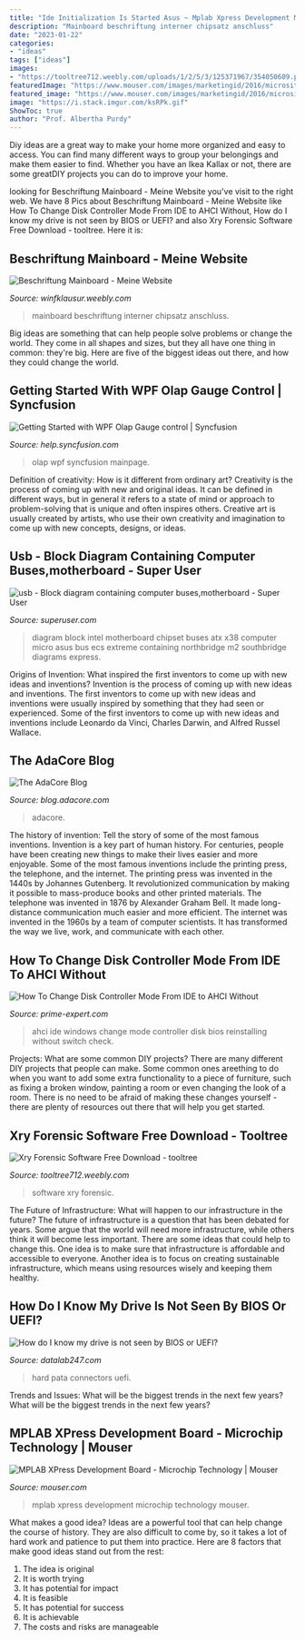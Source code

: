 ```yaml
---
title: "Ide Initialization Is Started Asus ~ Mplab Xpress Development Microchip Technology Mouser"
description: "Mainboard beschriftung interner chipsatz anschluss"
date: "2023-01-22"
categories:
- "ideas"
tags: ["ideas"]
images:
- "https://tooltree712.weebly.com/uploads/1/2/5/3/125371967/354050609.png"
featuredImage: "https://www.mouser.com/images/marketingid/2016/microsites/187563500/on%20the%20board.png"
featured_image: "https://www.mouser.com/images/marketingid/2016/microsites/187563500/on%20the%20board.png"
image: "https://i.stack.imgur.com/ksRPk.gif"
ShowToc: true
author: "Prof. Albertha Purdy"
---
```



Diy ideas are a great way to make your home more organized and easy to access. You can find many different ways to group your belongings and make them easier to find. Whether you have an Ikea Kallax or not, there are some greatDIY projects you can do to improve your home.

	

		
looking for Beschriftung Mainboard - Meine Website you've visit to the right web. We have 8 Pics about Beschriftung Mainboard - Meine Website like How To Change Disk Controller Mode From IDE to AHCI Without, How do I know my drive is not seen by BIOS or UEFI? and also Xry Forensic Software Free Download - tooltree. Here it is:
		
    
## Beschriftung Mainboard - Meine Website

<img loading=lazy src="http://winfklausur.weebly.com/uploads/2/7/6/8/27687173/1139992.jpg?750" onerror="this.onerror=null;this.src='https://tse1.mm.bing.net/th?id=OIP.jMWc8gclAI86HAtv235pCgHaFs&amp;pid=15.1';" alt="Beschriftung Mainboard - Meine Website">

_Source: winfklausur.weebly.com_

>mainboard beschriftung interner chipsatz anschluss. 

	

Big ideas are something that can help people solve problems or change the world. They come in all shapes and sizes, but they all have one thing in common: they're big. Here are five of the biggest ideas out there, and how they could change the world.

    
## Getting Started With WPF Olap Gauge Control | Syncfusion

<img loading=lazy src="https://help.syncfusion.com/wpf/olap-gauge/Getting-Started_images/Getting-Started_img1.png" onerror="this.onerror=null;this.src='https://tse3.mm.bing.net/th?id=OIP.lwfRNWOo-zji0DuxVnDlgAHaEG&amp;pid=15.1';" alt="Getting Started with WPF Olap Gauge control | Syncfusion">

_Source: help.syncfusion.com_

>olap wpf syncfusion mainpage. 

	

Definition of creativity: How is it different from ordinary art?
Creativity is the process of coming up with new and original ideas. It can be defined in different ways, but in general it refers to a state of mind or approach to problem-solving that is unique and often inspires others. Creative art is usually created by artists, who use their own creativity and imagination to come up with new concepts, designs, or ideas.

    
## Usb - Block Diagram Containing Computer Buses,motherboard - Super User

<img loading=lazy src="https://i.stack.imgur.com/ksRPk.gif" onerror="this.onerror=null;this.src='https://tse4.mm.bing.net/th?id=OIP.tAAFJiQV-TqCycmGl5NVEQHaGW&amp;pid=15.1';" alt="usb - Block diagram containing computer buses,motherboard - Super User">

_Source: superuser.com_

>diagram block intel motherboard chipset buses atx x38 computer micro asus bus ecs extreme containing northbridge m2 southbridge diagrams express. 

	

Origins of Invention: What inspired the first inventors to come up with new ideas and inventions?
Invention is the process of coming up with new ideas and inventions. The first inventors to come up with new ideas and inventions were usually inspired by something that they had seen or experienced. Some of the first inventors to come up with new ideas and inventions include Leonardo da Vinci, Charles Darwin, and Alfred Russel Wallace.

    
## The AdaCore Blog

<img loading=lazy src="https://blog.adacore.com/uploads/microbit_digital_out.gif" onerror="this.onerror=null;this.src='https://tse2.mm.bing.net/th?id=OIP.ks9JuRmWrUG7lWYmEkn7MQAAAA&amp;pid=15.1';" alt="The AdaCore Blog">

_Source: blog.adacore.com_

>adacore. 

	

The history of invention: Tell the story of some of the most famous inventions.
Invention is a key part of human history. For centuries, people have been creating new things to make their lives easier and more enjoyable. Some of the most famous inventions include the printing press, the telephone, and the internet.
The printing press was invented in the 1440s by Johannes Gutenberg. It revolutionized communication by making it possible to mass-produce books and other printed materials. The telephone was invented in 1876 by Alexander Graham Bell. It made long-distance communication much easier and more efficient. The internet was invented in the 1960s by a team of computer scientists. It has transformed the way we live, work, and communicate with each other.

    
## How To Change Disk Controller Mode From IDE To AHCI Without

<img loading=lazy src="https://www.prime-expert.com/articles/a12/change-from-ide-to-ahci-without-reinstalling-windows/images/ide_to_ahci_windows_01.png" onerror="this.onerror=null;this.src='https://tse4.mm.bing.net/th?id=OIP.3ZP43kvOpLqXrEWxYWbfeAHaFy&amp;pid=15.1';" alt="How To Change Disk Controller Mode From IDE to AHCI Without">

_Source: prime-expert.com_

>ahci ide windows change mode controller disk bios reinstalling without switch check. 

	

Projects: What are some common DIY projects?
There are many different DIY projects that people can make. Some common ones areething to do when you want to add some extra functionality to a piece of furniture, such as fixing a broken window, painting a room or even changing the look of a room. There is no need to be afraid of making these changes yourself - there are plenty of resources out there that will help you get started.

    
## Xry Forensic Software Free Download - Tooltree

<img loading=lazy src="https://tooltree712.weebly.com/uploads/1/2/5/3/125371967/354050609.png" onerror="this.onerror=null;this.src='https://tse1.mm.bing.net/th?id=OIP.wSmEUABKG3w9UaPI0FNWFAHaEY&amp;pid=15.1';" alt="Xry Forensic Software Free Download - tooltree">

_Source: tooltree712.weebly.com_

>software xry forensic. 

	

The Future of Infrastructure: What will happen to our infrastructure in the future?
The future of infrastructure is a question that has been debated for years. Some argue that the world will need more infrastructure, while others think it will become less important. There are some ideas that could help to change this. One idea is to make sure that infrastructure is affordable and accessible to everyone. Another idea is to focus on creating sustainable infrastructure, which means using resources wisely and keeping them healthy.

    
## How Do I Know My Drive Is Not Seen By BIOS Or UEFI?

<img loading=lazy src="https://www.datalab247.com/articles/sata_vs_pata_w350.jpg" onerror="this.onerror=null;this.src='https://tse1.mm.bing.net/th?id=OIP.1jWWqFgc0Le25y3CyFzwggAAAA&amp;pid=15.1';" alt="How do I know my drive is not seen by BIOS or UEFI?">

_Source: datalab247.com_

>hard pata connectors uefi. 

	

Trends and Issues: What will be the biggest trends in the next few years?
What will be the biggest trends in the next few years?

    
## MPLAB XPress Development Board - Microchip Technology | Mouser

<img loading=lazy src="https://www.mouser.com/images/marketingid/2016/microsites/187563500/on%20the%20board.png" onerror="this.onerror=null;this.src='https://tse1.mm.bing.net/th?id=OIP.mf3OIAFF3UrZixQoGPD2wgAAAA&amp;pid=15.1';" alt="MPLAB XPress Development Board - Microchip Technology | Mouser">

_Source: mouser.com_

>mplab xpress development microchip technology mouser. 

	

What makes a good idea?
Ideas are a powerful tool that can help change the course of history. They are also difficult to come by, so it takes a lot of hard work and patience to put them into practice. Here are 8 factors that make good ideas stand out from the rest: 
1. The idea is original 
2. It is worth trying 
3. It has potential for impact 
4. It is feasible 
5. It has potential for success 
6. It is achievable 
7. The costs and risks are manageable 

